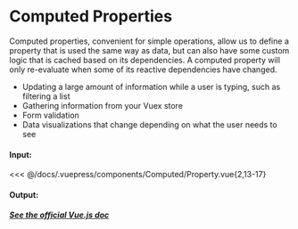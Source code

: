 # Computed Properties

Computed properties, convenient for simple operations, allow us to define a property that is used the same way as data, but can also have some custom logic that is cached based on its dependencies. A computed property will only re-evaluate when some of its reactive dependencies have changed.

- Updating a large amount of information while a user is typing, such as filtering a list
- Gathering information from your Vuex store
- Form validation
- Data visualizations that change depending on what the user needs to see

#### Input:

<<< @/docs/.vuepress/components/Computed/Property.vue{2,13-17}

#### Output:

<Computed-Property />

##### [See the official Vue.js doc](https://vuejs.org/v2/guide/computed.html#Computed-Properties)
